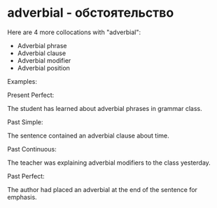 # adverbial - обстоятельство

Here are 4 more collocations with "adverbial":

- Adverbial phrase
- Adverbial clause
- Adverbial modifier
- Adverbial position

Examples:

Present Perfect:

The student has learned about adverbial phrases in grammar class.

Past Simple:

The sentence contained an adverbial clause about time.

Past Continuous:

The teacher was explaining adverbial modifiers to the class yesterday.

Past Perfect:

The author had placed an adverbial at the end of the sentence for emphasis.
